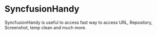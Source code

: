 # SyncfusionHandy
SyncfusionHandy is useful to access fast way to access URL, Repository, Screenshot, temp clean and much more.
